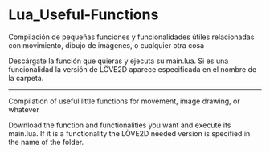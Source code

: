 Lua_Useful-Functions
====================

Compilación de pequeñas funciones y funcionalidades útiles relacionadas con movimiento, dibujo de imágenes, o cualquier otra cosa

Descárgate la función que quieras y ejecuta su main.lua. 
Si es una funcionalidad la versión de LÖVE2D aparece especificada en el nombre de la carpeta.

-----------------------------------------------------------------------------------------------------------------

Compilation of useful little functions for movement, image drawing, or whatever

Download the function and functionalities you want and execute its main.lua. 
If it is a functionality the LÖVE2D needed version is specified in the name of the folder.

